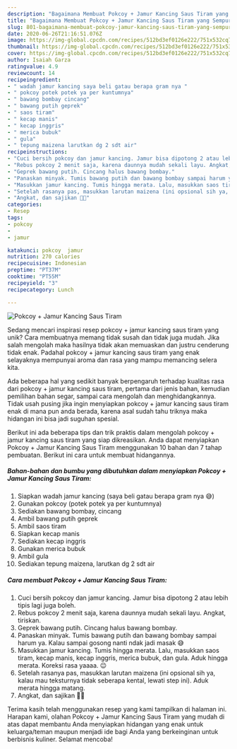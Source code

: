 ```yaml
---
description: "Bagaimana Membuat Pokcoy + Jamur Kancing Saus Tiram yang Sempurna"
title: "Bagaimana Membuat Pokcoy + Jamur Kancing Saus Tiram yang Sempurna"
slug: 801-bagaimana-membuat-pokcoy-jamur-kancing-saus-tiram-yang-sempurna
date: 2020-06-26T21:16:51.076Z
image: https://img-global.cpcdn.com/recipes/512bd3ef0126e222/751x532cq70/pokcoy-jamur-kancing-saus-tiram-foto-resep-utama.jpg
thumbnail: https://img-global.cpcdn.com/recipes/512bd3ef0126e222/751x532cq70/pokcoy-jamur-kancing-saus-tiram-foto-resep-utama.jpg
cover: https://img-global.cpcdn.com/recipes/512bd3ef0126e222/751x532cq70/pokcoy-jamur-kancing-saus-tiram-foto-resep-utama.jpg
author: Isaiah Garza
ratingvalue: 4.9
reviewcount: 14
recipeingredient:
- " wadah jamur kancing saya beli gatau berapa gram nya "
- " pokcoy potek potek ya per kuntumnya"
- " bawang bombay cincang"
- " bawang putih geprek"
- " saos tiram"
- " kecap manis"
- " kecap inggris"
- " merica bubuk"
- " gula"
- " tepung maizena larutkan dg 2 sdt air"
recipeinstructions:
- "Cuci bersih pokcoy dan jamur kancing. Jamur bisa dipotong 2 atau lebih tipis lagi juga boleh."
- "Rebus pokcoy 2 menit saja, karena daunnya mudah sekali layu. Angkat, tiriskan."
- "Geprek bawang putih. Cincang halus bawang bombay."
- "Panaskan minyak. Tumis bawang putih dan bawang bombay sampai harum ya. Kalau sampai gosong nanti ndak jadi masak 😅"
- "Masukkan jamur kancing. Tumis hingga merata. Lalu, masukkan saos tiram, kecap manis, kecap inggris, merica bubuk, dan gula. Aduk hingga merata. Koreksi rasa yaaaa. 😉"
- "Setelah rasanya pas, masukkan larutan maizena (ini opsional sih ya, kalau mau teksturnya tidak seberapa kental, lewati step ini). Aduk merata hingga matang."
- "Angkat, dan sajikan 🤤😍"
categories:
- Resep
tags:
- pokcoy
- 
- jamur

katakunci: pokcoy  jamur 
nutrition: 270 calories
recipecuisine: Indonesian
preptime: "PT37M"
cooktime: "PT55M"
recipeyield: "3"
recipecategory: Lunch

---
```



![Pokcoy + Jamur Kancing Saus Tiram](https://img-global.cpcdn.com/recipes/512bd3ef0126e222/751x532cq70/pokcoy-jamur-kancing-saus-tiram-foto-resep-utama.jpg)

Sedang mencari inspirasi resep pokcoy + jamur kancing saus tiram yang unik? Cara membuatnya memang tidak susah dan tidak juga mudah. Jika salah mengolah maka hasilnya tidak akan memuaskan dan justru cenderung tidak enak. Padahal pokcoy + jamur kancing saus tiram yang enak selayaknya mempunyai aroma dan rasa yang mampu memancing selera kita.

Ada beberapa hal yang sedikit banyak berpengaruh terhadap kualitas rasa dari pokcoy + jamur kancing saus tiram, pertama dari jenis bahan, kemudian pemilihan bahan segar, sampai cara mengolah dan menghidangkannya. Tidak usah pusing jika ingin menyiapkan pokcoy + jamur kancing saus tiram enak di mana pun anda berada, karena asal sudah tahu triknya maka hidangan ini bisa jadi suguhan spesial.




Berikut ini ada beberapa tips dan trik praktis dalam mengolah pokcoy + jamur kancing saus tiram yang siap dikreasikan. Anda dapat menyiapkan Pokcoy + Jamur Kancing Saus Tiram menggunakan 10 bahan dan 7 tahap pembuatan. Berikut ini cara untuk membuat hidangannya.

<!--inarticleads1-->

##### Bahan-bahan dan bumbu yang dibutuhkan dalam menyiapkan Pokcoy + Jamur Kancing Saus Tiram:

1. Siapkan  wadah jamur kancing (saya beli gatau berapa gram nya 😅)
1. Gunakan  pokcoy (potek potek ya per kuntumnya)
1. Sediakan  bawang bombay, cincang
1. Ambil  bawang putih geprek
1. Ambil  saos tiram
1. Siapkan  kecap manis
1. Sediakan  kecap inggris
1. Gunakan  merica bubuk
1. Ambil  gula
1. Sediakan  tepung maizena, larutkan dg 2 sdt air




<!--inarticleads2-->

##### Cara membuat Pokcoy + Jamur Kancing Saus Tiram:

1. Cuci bersih pokcoy dan jamur kancing. Jamur bisa dipotong 2 atau lebih tipis lagi juga boleh.
1. Rebus pokcoy 2 menit saja, karena daunnya mudah sekali layu. Angkat, tiriskan.
1. Geprek bawang putih. Cincang halus bawang bombay.
1. Panaskan minyak. Tumis bawang putih dan bawang bombay sampai harum ya. Kalau sampai gosong nanti ndak jadi masak 😅
1. Masukkan jamur kancing. Tumis hingga merata. Lalu, masukkan saos tiram, kecap manis, kecap inggris, merica bubuk, dan gula. Aduk hingga merata. Koreksi rasa yaaaa. 😉
1. Setelah rasanya pas, masukkan larutan maizena (ini opsional sih ya, kalau mau teksturnya tidak seberapa kental, lewati step ini). Aduk merata hingga matang.
1. Angkat, dan sajikan 🤤😍




Terima kasih telah menggunakan resep yang kami tampilkan di halaman ini. Harapan kami, olahan Pokcoy + Jamur Kancing Saus Tiram yang mudah di atas dapat membantu Anda menyiapkan hidangan yang enak untuk keluarga/teman maupun menjadi ide bagi Anda yang berkeinginan untuk berbisnis kuliner. Selamat mencoba!
